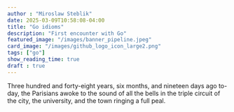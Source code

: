 ```yaml
---
author : "Miroslaw Steblik"  
date: 2025-03-09T10:58:08-04:00
title: "Go idioms"
description: "First encounter with Go"
featured_image: "/images/banner_pipeline.jpeg"
card_image: "/images/github_logo_icon_large2.png" 
tags: ["go"]
show_reading_time: true
draft : true
---
```


Three hundred and forty-eight years, six months, and nineteen days ago
to-day, the Parisians awoke to the sound of all the bells in the triple
circuit of the city, the university, and the town ringing a full peal.
